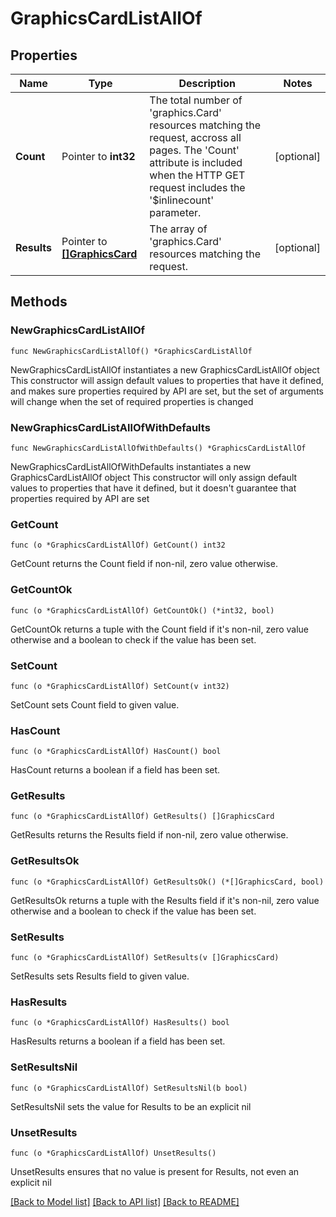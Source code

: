 # GraphicsCardListAllOf

## Properties

Name | Type | Description | Notes
------------ | ------------- | ------------- | -------------
**Count** | Pointer to **int32** | The total number of &#39;graphics.Card&#39; resources matching the request, accross all pages. The &#39;Count&#39; attribute is included when the HTTP GET request includes the &#39;$inlinecount&#39; parameter. | [optional] 
**Results** | Pointer to [**[]GraphicsCard**](graphics.Card.md) | The array of &#39;graphics.Card&#39; resources matching the request. | [optional] 

## Methods

### NewGraphicsCardListAllOf

`func NewGraphicsCardListAllOf() *GraphicsCardListAllOf`

NewGraphicsCardListAllOf instantiates a new GraphicsCardListAllOf object
This constructor will assign default values to properties that have it defined,
and makes sure properties required by API are set, but the set of arguments
will change when the set of required properties is changed

### NewGraphicsCardListAllOfWithDefaults

`func NewGraphicsCardListAllOfWithDefaults() *GraphicsCardListAllOf`

NewGraphicsCardListAllOfWithDefaults instantiates a new GraphicsCardListAllOf object
This constructor will only assign default values to properties that have it defined,
but it doesn't guarantee that properties required by API are set

### GetCount

`func (o *GraphicsCardListAllOf) GetCount() int32`

GetCount returns the Count field if non-nil, zero value otherwise.

### GetCountOk

`func (o *GraphicsCardListAllOf) GetCountOk() (*int32, bool)`

GetCountOk returns a tuple with the Count field if it's non-nil, zero value otherwise
and a boolean to check if the value has been set.

### SetCount

`func (o *GraphicsCardListAllOf) SetCount(v int32)`

SetCount sets Count field to given value.

### HasCount

`func (o *GraphicsCardListAllOf) HasCount() bool`

HasCount returns a boolean if a field has been set.

### GetResults

`func (o *GraphicsCardListAllOf) GetResults() []GraphicsCard`

GetResults returns the Results field if non-nil, zero value otherwise.

### GetResultsOk

`func (o *GraphicsCardListAllOf) GetResultsOk() (*[]GraphicsCard, bool)`

GetResultsOk returns a tuple with the Results field if it's non-nil, zero value otherwise
and a boolean to check if the value has been set.

### SetResults

`func (o *GraphicsCardListAllOf) SetResults(v []GraphicsCard)`

SetResults sets Results field to given value.

### HasResults

`func (o *GraphicsCardListAllOf) HasResults() bool`

HasResults returns a boolean if a field has been set.

### SetResultsNil

`func (o *GraphicsCardListAllOf) SetResultsNil(b bool)`

 SetResultsNil sets the value for Results to be an explicit nil

### UnsetResults
`func (o *GraphicsCardListAllOf) UnsetResults()`

UnsetResults ensures that no value is present for Results, not even an explicit nil

[[Back to Model list]](../README.md#documentation-for-models) [[Back to API list]](../README.md#documentation-for-api-endpoints) [[Back to README]](../README.md)


